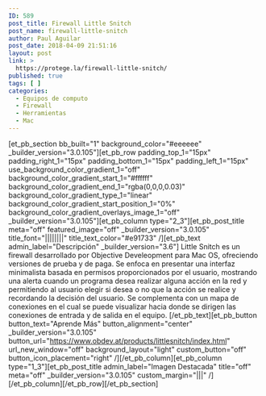 ```yaml
---
ID: 589
post_title: Firewall Little Snitch
post_name: firewall-little-snitch
author: Paul Aguilar
post_date: 2018-04-09 21:51:16
layout: post
link: >
  https://protege.la/firewall-little-snitch/
published: true
tags: [ ]
categories:
  - Equipos de computo
  - Firewall
  - Herramientas
  - Mac
---
```

[et_pb_section bb_built="1" background_color="#eeeeee" \_builder\_version="3.0.105"][et_pb_row padding_top_1="15px" padding_right_1="15px" padding_bottom_1="15px" padding_left_1="15px" use_background_color_gradient_1="off" background_color_gradient_start_1="#ffffff" background_color_gradient_end_1="rgba(0,0,0,0.03)" background_color_gradient_type_1="linear" background_color_gradient_start_position_1="0%" background_color_gradient_overlays_image_1="off" \_builder\_version="3.0.105"][et_pb_column type="2_3"][et_pb_post_title meta="off" featured_image="off" \_builder\_version="3.0.105" title_font="||||||||" title_text_color="#e91733" /][et_pb_text admin_label="Descripción" \_builder\_version="3.6"] Little Snitch es un firewall desarrollado por Objective Develeopment para Mac OS, ofreciendo versiones de prueba y de paga. Se enfoca en presentar una interfaz minimalista basada en permisos proporcionados por el usuario, mostrando una alerta cuando un programa desea realizar alguna acción en la red y permitiendo al usuario elegir si desea o no que la acción se realice y recordando la decisión del usuario. Se complementa con un mapa de conexiones en el cual se puede visualizar hacia donde se dirigen las conexiones de entrada y de salida en el equipo. [/et_pb_text][et_pb_button button_text="Aprende Más" button_alignment="center" \_builder\_version="3.0.105" button_url="https://www.obdev.at/products/littlesnitch/index.html" url_new_window="off" background_layout="light" custom_button="off" button_icon_placement="right" /][/et_pb_column][et_pb_column type="1_3"][et_pb_post_title admin_label="Imagen Destacada" title="off" meta="off" \_builder\_version="3.0.105" custom_margin="|||" /][/et_pb_column][/et_pb_row][/et_pb_section]
